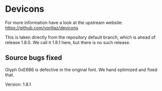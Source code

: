 # Devicons

For more information have a look at the upstream website: https://github.com/vorillaz/devicons

This is taken directly from the repository default branch, which is ahead of release 1.8.0.
We call it 1.8.1 here, but there is no such release.

## Source bugs fixed

Glyph 0xE6B6 is defective in the original font. We hand optimized and fixed that.

Version: 1.8.1
